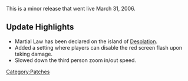 This is a minor release that went live March 31, 2006.

## Update Highlights

- Martial Law has been declared on the island of
  [Desolation](Desolation.md).
- Added a setting where players can disable the red screen flash upon
  taking damage.
- Slowed down the third person zoom in/out speed.

[Category:Patches](Category:Patches.md)
